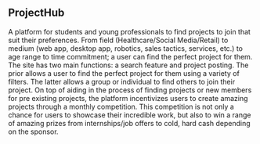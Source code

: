 ## ProjectHub

A platform for students and young professionals to find projects to join that suit their preferences. From field (Healthcare/Social Media/Retail) to medium (web app, desktop app, robotics, sales tactics, services, etc.) to age range to time commitment; a user can find the perfect project for them. The site has two main functions: a search feature and project posting. The prior allows a user to find the perfect project for them using a variety of filters. The latter allows a group or individual to find others to join their project. On top of aiding in the process of finding projects or new members for pre existing projects, the platform incentivizes users to create amazing projects through a monthly competition. This competition is not only a chance for users to showcase their incredible work, but also to win a range of amazing prizes from internships/job offers to cold, hard cash depending on the sponsor.
